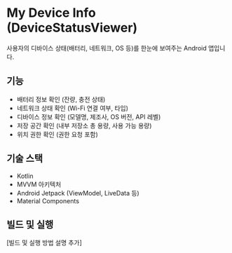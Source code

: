 # My Device Info (DeviceStatusViewer)

사용자의 디바이스 상태(배터리, 네트워크, OS 등)를 한눈에 보여주는 Android 앱입니다.

## 기능

- 배터리 정보 확인 (잔량, 충전 상태)
- 네트워크 상태 확인 (Wi-Fi 연결 여부, 타입)
- 디바이스 정보 확인 (모델명, 제조사, OS 버전, API 레벨)
- 저장 공간 확인 (내부 저장소 총 용량, 사용 가능 용량)
- 위치 권한 확인 (권한 요청 포함)

## 기술 스택

- Kotlin
- MVVM 아키텍처
- Android Jetpack (ViewModel, LiveData 등)
- Material Components

## 빌드 및 실행

[빌드 및 실행 방법 설명 추가]
